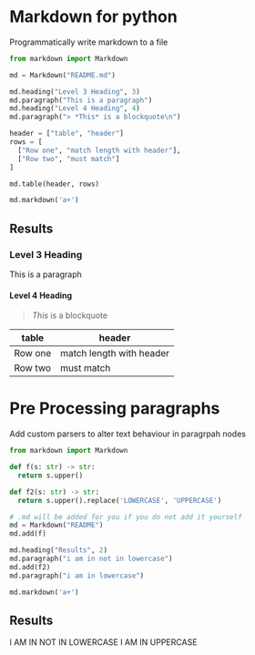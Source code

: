 # Markdown for python
Programmatically write markdown to a file

```python
from markdown import Markdown

md = Markdown("README.md")

md.heading("Level 3 Heading", 3)
md.paragraph("This is a paragraph")
md.heading("Level 4 Heading", 4)
md.paragraph("> *This* is a blockquote\n")

header = ["table", "header"]
rows = [
  ["Row one", "match length with header"],
  ["Row two", "must match"]
]

md.table(header, rows)

md.markdown('a+')
```

## Results
### Level 3 Heading
This is a paragraph
#### Level 4 Heading
> *This* is a blockquote

|table|header|
|---|---|
|Row one|match length with header|
|Row two|must match|


# Pre Processing paragraphs
Add custom parsers to alter text behaviour in paragrpah nodes

```python
from markdown import Markdown

def f(s: str) -> str:
  return s.upper()

def f2(s: str) -> str:
  return s.upper().replace('LOWERCASE', 'UPPERCASE')

# .md will be added for you if you do not add it yourself
md = Markdown("README") 
md.add(f)

md.heading("Results", 2)
md.paragraph("i am in not in lowercase")
md.add(f2)
md.paragraph("i am in lowercase")

md.markdown('a+')
```

## Results
I AM IN NOT IN LOWERCASE
I AM IN UPPERCASE
